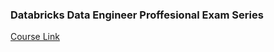 ### Databricks Data Engineer Proffesional Exam Series

[Course Link](https://www.udemy.com/course/databricks-certified-data-engineer-professional-practice-exams/?couponCode=NOTEBOOKS_LAUNCH)
